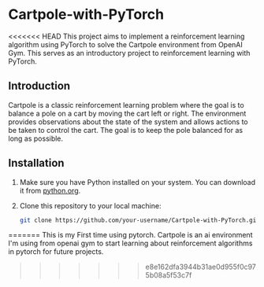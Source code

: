 # Cartpole-with-PyTorch

<<<<<<< HEAD
This project aims to implement a reinforcement learning algorithm using PyTorch to solve the Cartpole environment from OpenAI Gym. This serves as an introductory project to reinforcement learning with PyTorch.

## Introduction

Cartpole is a classic reinforcement learning problem where the goal is to balance a pole on a cart by moving the cart left or right. The environment provides observations about the state of the system and allows actions to be taken to control the cart. The goal is to keep the pole balanced for as long as possible.

## Installation

1. Make sure you have Python installed on your system. You can download it from [python.org](https://www.python.org/).

2. Clone this repository to your local machine:

   ```bash
   git clone https://github.com/your-username/Cartpole-with-PyTorch.git
=======
This is my First time using pytorch. Cartpole is an ai environment I'm using from openai gym to start learning about reinforcement algorithms in pytorch for future projects.
>>>>>>> e8e162dfa3944b31ae0d955f0c975b08a5f53c7f
